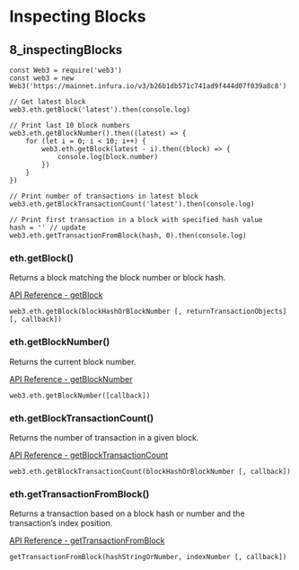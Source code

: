 # Inspecting Blocks  
## 8_inspectingBlocks
```
const Web3 = require('web3')
const web3 = new Web3('https://mainnet.infura.io/v3/b26b1db571c741ad9f444d07f039a8c8')

// Get latest block
web3.eth.getBlock('latest').then(console.log)

// Print last 10 block numbers
web3.eth.getBlockNumber().then((latest) => {
	for (let i = 0; i < 10; i++) {
		web3.eth.getBlock(latest - i).then((block) => {
			console.log(block.number)
		})
	}
})

// Print number of transactions in latest block
web3.eth.getBlockTransactionCount('latest').then(console.log)

// Print first transaction in a block with specified hash value
hash = '' // update
web3.eth.getTransactionFromBlock(hash, 0).then(console.log)
```

### eth.getBlock()
Returns a block matching the block number or block hash.  

[API Reference - getBlock](https://web3js.readthedocs.io/en/v1.3.0/web3-eth.html#getblock)
```
web3.eth.getBlock(blockHashOrBlockNumber [, returnTransactionObjects] [, callback])
```

### eth.getBlockNumber()
Returns the current block number.  

[API Reference - getBlockNumber](https://web3js.readthedocs.io/en/v1.3.0/web3-eth.html#getblocknumber)
```
web3.eth.getBlockNumber([callback])
```

### eth.getBlockTransactionCount()
Returns the number of transaction in a given block.  

[API Reference - getBlockTransactionCount](https://web3js.readthedocs.io/en/v1.3.0/web3-eth.html#getblocktransactioncount)
```
web3.eth.getBlockTransactionCount(blockHashOrBlockNumber [, callback])
```

### eth.getTransactionFromBlock()
Returns a transaction based on a block hash or number and the transaction’s index position.  

[API Reference - getTransactionFromBlock](https://web3js.readthedocs.io/en/v1.3.0/web3-eth.html#gettransactionfromblock)
```
getTransactionFromBlock(hashStringOrNumber, indexNumber [, callback])
```
